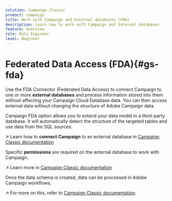 ```yaml
---
solution: Campaign Classic
product: campaign
title: Work with Campaign and External databases (FDA)
description: Learn how to work with Campaign and External databases
feature: Overview
role: Data Engineer
level: Beginner
---
```

# Federated Data Access (FDA){#gs-fda}

Use the FDA Connector (Federated Data Access) to connect Campaign to one or more **external databases** and process information stored into them without affecting your Campaign Cloud Database data. You can then access external data without changing the structure of Adobe Campaign data.

Campaign FDA option allows you to extend your data model in a third-party database. It will automatically detect the structure of the targeted tables and use data from the SQL sources.

:arrow_upper_right: Learn how to **connect Campaign** to an external database in [Campaign Classic documentation](https://experienceleague.adobe.com/docs/campaign-classic/using/installing-campaign-classic/accessing-external-database/configure-fda/config-databases/configure-fda.html)

Specific **permissions** are required on the external database to work with Campaign. 

:arrow_upper_right: Learn more in [Campaign Classic documentation](https://experienceleague.adobe.com/docs/campaign-classic/using/installing-campaign-classic/accessing-external-database/configure-fda/remote-database-access-rights.html)

Once the data schema is created, data can be processed in Adobe Campaign workflows. 

:arrow_upper_right: For more on this, refer to [Campaign Classic documentation](https://experienceleague.adobe.com/docs/campaign-classic/using/automating-with-workflows/advanced-management/accessing-an-external-database--fda-.html).
